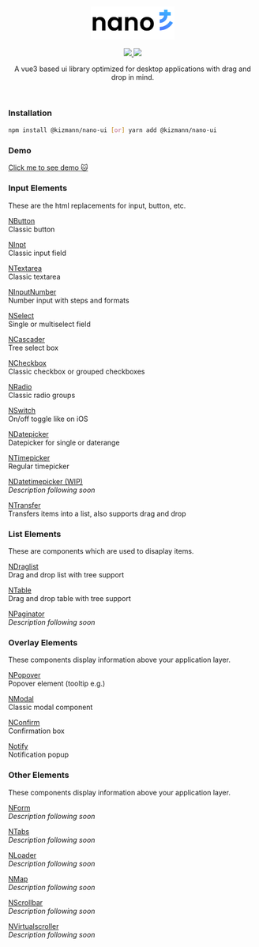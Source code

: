 <p align="center"><img width="170" src="https://github.com/vankizmann/nano-ui/blob/master/nano.svg?raw=true" alt="nano-ui"></p>

<p align="center">
  <a href="https://www.npmjs.org/package/@kizmann/nano-ui">
    <img src="https://img.shields.io/npm/v/@kizmann/nano-ui.svg">
  </a>
  <a href="https://npmcharts.com/compare/@kizmann/nano-ui?minimal=true">
    <img src="http://img.shields.io/npm/dm/@kizmann/nano-ui.svg">
  </a>
  <br>
</p>

<p align="center">A vue3 based ui library optimized for desktop applications with drag and drop in mind.</p>
<br>

### Installation

```bash
npm install @kizmann/nano-ui [or] yarn add @kizmann/nano-ui
```

### Demo

[Click me to see demo :cat:](https://vankizmann.github.io/nano-ui/demos/overview.html)

### Input Elements
These are the html replacements for input, button, etc.

[NButton](#coming-soon)<br>
Classic button 
  

[NInpt](#coming-soon)<br>
Classic input field
  

[NTextarea](#coming-soon)<br>
Classic textarea


[NInputNumber](#coming-soon)<br>
Number input with steps and formats
  

[NSelect](#coming-soon)<br>
Single or multiselect field
  

[NCascader](#coming-soon)<br>
Tree select box
  

[NCheckbox](#coming-soon)<br>
Classic checkbox or grouped checkboxes


[NRadio](#coming-soon)<br>
Classic radio groups


[NSwitch](#coming-soon)<br>
On/off toggle like on iOS
  

[NDatepicker](#coming-soon)<br>
Datepicker for single or daterange


[NTimepicker](#coming-soon)<br>
Regular timepicker


[NDatetimepicker (WIP)](#coming-soon)<br>
*Description following soon*


[NTransfer](#coming-soon)<br>
Transfers items into a list, also supports drag and drop

### List Elements
These are components which are used to disaplay items.

[NDraglist](#coming-soon)<br>
Drag and drop list with tree support
  

[NTable](#coming-soon)<br>
Drag and drop table with tree support


[NPaginator](#coming-soon)<br>
*Description following soon*
  
### Overlay Elements
These components display information above your application layer.

[NPopover](#coming-soon)<br>
Popover element (tooltip e.g.)


[NModal](#coming-soon)<br>
Classic modal component


[NConfirm](#coming-soon)<br>
Confirmation box


[Notify](#coming-soon)<br>
Notification popup

### Other Elements
These components display information above your application layer.

[NForm](#coming-soon)<br>
*Description following soon*


[NTabs](#coming-soon)<br>
*Description following soon*


[NLoader](#coming-soon)<br>
*Description following soon*

[NMap](#coming-soon)<br>
*Description following soon*


[NScrollbar](#coming-soon)<br>
*Description following soon*


[NVirtualscroller](#coming-soon)<br>
*Description following soon*
